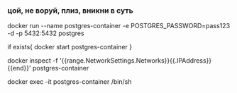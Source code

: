 ### цой, не воруй, плиз, вникни в суть

docker run --name postgres-container -e POSTGRES_PASSWORD=pass123 -d -p 5432:5432 postgres

if exists{
    docker start postgres-container
}

docker inspect -f '{{range.NetworkSettings.Networks}}{{.IPAddress}}{{end}}' postgres-container


docker exec -it postgres-container /bin/sh
